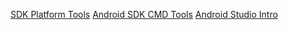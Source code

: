 [SDK Platform Tools](https://developer.android.google.cn/studio/releases/platform-tools?hl=zh_cn)
[Android SDK CMD Tools](https://developer.android.google.cn/studio/releases/cmdline-tools?hl=zh_cn)
[Android Studio Intro](https://developer.android.google.cn/studio/intro?hl=zh_cn)


